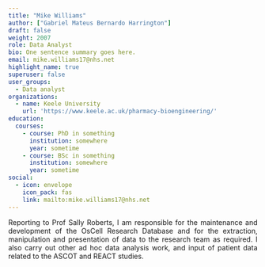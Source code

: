 ```yaml
---
title: "Mike Williams"
author: ["Gabriel Mateus Bernardo Harrington"]
draft: false
weight: 2007
role: Data Analyst
bio: One sentence summary goes here.
email: mike.williams17@nhs.net
highlight_name: true
superuser: false
user_groups:
  - Data analyst
organizations:
  - name: Keele University
    url: 'https://www.keele.ac.uk/pharmacy-bioengineering/'
education:
  courses:
    - course: PhD in something
      institution: somewhere
      year: sometime
    - course: BSc in something
      institution: somewhere
      year: sometime
social:
  - icon: envelope
    icon_pack: fas
    link: mailto:mike.williams17@nhs.net
---
```

<style>
body {
text-align: justify}
</style>

Reporting to Prof Sally Roberts, I am responsible for the maintenance and development of the OsCell Research Database and for the extraction, manipulation and presentation of data to the research team as required. I also carry out other ad hoc data analysis work, and input of patient data related to the ASCOT and REACT studies.
